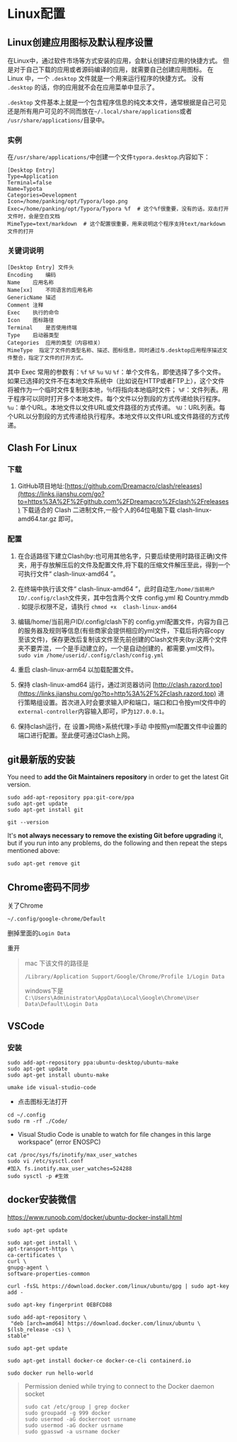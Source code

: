 # Linux配置

## Linux创建应用图标及默认程序设置

在Linux中，通过软件市场等方式安装的应用，会默认创建好应用的快捷方式。
 但是对于自己下载的应用或者源码编译的应用，就需要自己创建应用图标。
 在 Linux 中，一个 `.desktop` 文件就是一个用来运行程序的快捷方式。
 没有 `.desktop` 的话，你的应用就不会在应用菜单中显示了。

`.desktop` 文件基本上就是一个包含程序信息的纯文本文件，通常根据是自己可见还是所有用户可见的不同而放在`~/.local/share/applications`或者 `/usr/share/applications/`目录中。

### 实例

在`/usr/share/applications/`中创建一个文件`typora.desktop`.内容如下：

```
[Desktop Entry]
Type=Application
Terminal=false 
Name=Typota
Categories=Development
Icon=/home/panking/opt/Typora/logo.png
Exec=/home/panking/opt/Typora/Typora %f  # 这个%f很重要，没有的话，双击打开文件时，会是空白文档
MimeType=text/markdown  # 这个配置很重要，用来说明这个程序支持text/markdown文件的打开
```

### 关键词说明

```
[Desktop Entry] 文件头
Encoding    编码
Name    应用名称
Name[xx]    不同语言的应用名称
GenericName 描述
Comment 注释
Exec    执行的命令
Icon    图标路径
Terminal    是否使用终端
Type    启动器类型
Categories  应用的类型（内容相关）
MimeType  指定了文件的类型名称、描述、图标信息，同时通过与.desktop应用程序描述文件整合，指定了文件的打开方式。
```

其中 Exec 常用的参数有：`%f` `%F` `%u` `%U`
 `%f`：单个文件名，即使选择了多个文件。如果已选择的文件不在本地文件系统中（比如说在HTTP或者FTP上），这个文件将被作为一个临时文件复制到本地，％f将指向本地临时文件；
 `%F`：文件列表。用于程序可以同时打开多个本地文件。每个文件以分割段的方式传递给执行程序。
 `%u`：单个URL。本地文件以文件URL或文件路径的方式传递。
 `%U`：URL列表。每个URL以分割段的方式传递给执行程序。本地文件以文件URL或文件路径的方式传递。



## Clash For Linux

### 下载

1. GitHub项目地址:[https://github.com/Dreamacro/clash/releases](https://links.jianshu.com/go?to=https%3A%2F%2Fgithub.com%2FDreamacro%2Fclash%2Freleases)
    下载适合的 Clash 二进制文件,一般个人的64位电脑下载 clash-linux-amd64.tar.gz 即可。

### 配置

1. 在合适路径下建立Clash(by:也可用其他名字，只要后续使用时路径正确)文件夹，用于存放解压后的文件及配置文件,将下载的压缩文件解压至此，得到一个可执行文件“ clash-linux-amd64 ”。

2. 在终端中执行该文件“ clash-linux-amd64 ”，此时自动生`/home/当前用户ID/.config/clash`文件夹，其中包含两个文件 config.yml 和 Country.mmdb . 如提示权限不足，请执行 `chmod +x  clash-linux-amd64`

3. 编辑/home/当前用户ID/.config/clash下的 config.yml配置文件，内容为自己的服务器及规则等信息(有些商家会提供相应的yml文件，下载后将内容copy至该文件)，保存更改后复制该文件至先前创建的Clash文件夹(by:这两个文件夹不要弄混，一个是手动建立的，一个是自动创建的，都需要.yml文件)。
    `sudo vim /home/userid/.config/clash/config.yml`

4. 重启 clash-linux-arm64 以加载配置文件。

5. 保持 clash-linux-amd64 运行，通过浏览器访问 [http://clash.razord.top](https://links.jianshu.com/go?to=http%3A%2F%2Fclash.razord.top) 进行策略组设置。首次进入时会要求输入IP和端口，端口和口令按yml文件中的`external-controller`内容输入即可，IP为`127.0.0.1`。

6. 保持clash运行，在 设置>网络>系统代理>手动 中按照yml配置文件中设置的端口进行配置。至此便可通过Clash上网。

   

## git最新版的安装

You need to **add the Git Maintainers repository** in order to get the latest Git version.

```shell
sudo add-apt-repository ppa:git-core/ppa
sudo apt-get update
sudo apt-get install git
```

```shell
git --version
```
It's **not always necessary to remove the existing Git before upgrading** it, but if you run into any problems, do the following and then repeat the steps mentioned above:

```shell
sudo apt-get remove git
```



## Chrome密码不同步

关了Chrome

`~/.config/google-chrome/Default`

删掉里面的`Login Data`

重开

> mac 下该文件的路径是
>
>  `/Library/Application Support/Google/Chrome/Profile 1/Login Data`
>
> windows下是 `C:\Users\Administrator\AppData\Local\Google\Chrome\User Data\Default\Login Data`



## VSCode

### 安装

```shell
sudo add-apt-repository ppa:ubuntu-desktop/ubuntu-make
sudo apt-get update
sudo apt-get install ubuntu-make
```

```shell
umake ide visual-studio-code
```


- 点击图标无法打开

```shell
cd ~/.config
sudo rm -rf ./Code/
```

-  Visual Studio Code is unable to watch for file changes in this large workspace" (error ENOSPC)

```shell
cat /proc/sys/fs/inotify/max_user_watches
sudo vi /etc/sysctl.conf
#加入 fs.inotify.max_user_watches=524288
sudo sysctl -p #生效
```



## docker安装微信

https://www.runoob.com/docker/ubuntu-docker-install.html

```shell
sudo apt-get update
```

```shell
sudo apt-get install \
apt-transport-https \
ca-certificates \
curl \
gnupg-agent \
software-properties-common
```

```shell
curl -fsSL https://download.docker.com/linux/ubuntu/gpg | sudo apt-key add -
```

```shell
sudo apt-key fingerprint 0EBFCD88
```

```shell
sudo add-apt-repository \
 "deb [arch=amd64] https://download.docker.com/linux/ubuntu \
$(lsb_release -cs) \
stable"
```

```shell
sudo apt-get update
```

```shell
sudo apt-get install docker-ce docker-ce-cli containerd.io
```

```shell
sudo docker run hello-world
```



> Permission denied while trying to connect to the Docker daemon socket
> 
> ```shell
> sudo cat /etc/group | grep docker
> sudo groupadd -g 999 docker
> sudo usermod -aG dockerroot usrname
> sudo usermod -aG docker usrname
> sudo gpasswd -a usrname docker
> ```

